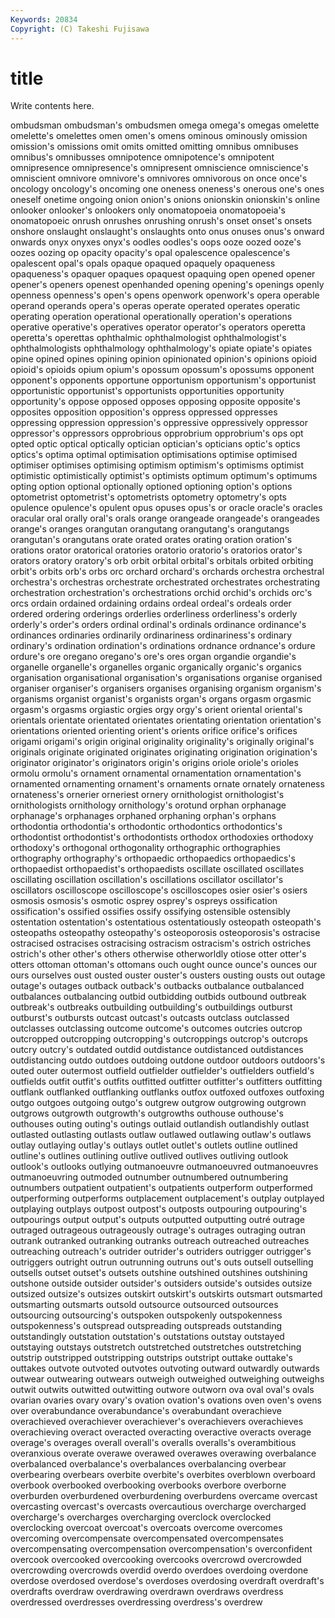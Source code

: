 ```yaml
---
Keywords: 20834 
Copyright: (C) Takeshi Fujisawa
---
```


# title

Write contents here.

ombudsman ombudsman's ombudsmen omega omega's omegas omelette omelette's omelettes omen
omen's omens ominous ominously omission omission's omissions omit omits omitted
omitting omnibus omnibuses omnibus's omnibusses omnipotence omnipotence's omnipotent omnipresence omnipresence's
omnipresent omniscience omniscience's omniscient omnivore omnivore's omnivores omnivorous on once
once's oncology oncology's oncoming one oneness oneness's onerous one's ones
oneself onetime ongoing onion onion's onions onionskin onionskin's online onlooker
onlooker's onlookers only onomatopoeia onomatopoeia's onomatopoeic onrush onrushes onrushing onrush's
onset onset's onsets onshore onslaught onslaught's onslaughts onto onus onuses
onus's onward onwards onyx onyxes onyx's oodles oodles's oops ooze
oozed ooze's oozes oozing op opacity opacity's opal opalescence opalescence's
opalescent opal's opals opaque opaqued opaquely opaqueness opaqueness's opaquer opaques
opaquest opaquing open opened opener opener's openers openest openhanded opening
opening's openings openly openness openness's open's opens openwork openwork's opera
operable operand operands opera's operas operate operated operates operatic operating
operation operational operationally operation's operations operative operative's operatives operator operator's
operators operetta operetta's operettas ophthalmic ophthalmologist ophthalmologist's ophthalmologists ophthalmology ophthalmology's
opiate opiate's opiates opine opined opines opining opinion opinionated opinion's
opinions opioid opioid's opioids opium opium's opossum opossum's opossums opponent
opponent's opponents opportune opportunism opportunism's opportunist opportunistic opportunist's opportunists opportunities
opportunity opportunity's oppose opposed opposes opposing opposite opposite's opposites opposition
opposition's oppress oppressed oppresses oppressing oppression oppression's oppressive oppressively oppressor
oppressor's oppressors opprobrious opprobrium opprobrium's ops opt opted optic optical
optically optician optician's opticians optic's optics optics's optima optimal optimisation
optimisations optimise optimised optimiser optimises optimising optimism optimism's optimisms optimist
optimistic optimistically optimist's optimists optimum optimum's optimums opting option optional
optionally optioned optioning option's options optometrist optometrist's optometrists optometry optometry's
opts opulence opulence's opulent opus opuses opus's or oracle oracle's
oracles oracular oral orally oral's orals orange orangeade orangeade's orangeades
orange's oranges orangutan orangutang orangutang's orangutangs orangutan's orangutans orate orated
orates orating oration oration's orations orator oratorical oratories oratorio oratorio's
oratorios orator's orators oratory oratory's orb orbit orbital orbital's orbitals
orbited orbiting orbit's orbits orb's orbs orc orchard orchard's orchards
orchestra orchestral orchestra's orchestras orchestrate orchestrated orchestrates orchestrating orchestration orchestration's
orchestrations orchid orchid's orchids orc's orcs ordain ordained ordaining ordains
ordeal ordeal's ordeals order ordered ordering orderings orderlies orderliness orderliness's
orderly orderly's order's orders ordinal ordinal's ordinals ordinance ordinance's ordinances
ordinaries ordinarily ordinariness ordinariness's ordinary ordinary's ordination ordination's ordinations ordnance
ordnance's ordure ordure's ore oregano oregano's ore's ores organ organdie
organdie's organelle organelle's organelles organic organically organic's organics organisation organisational
organisation's organisations organise organised organiser organiser's organisers organises organising organism
organism's organisms organist organist's organists organ's organs orgasm orgasmic orgasm's
orgasms orgiastic orgies orgy orgy's orient oriental oriental's orientals orientate
orientated orientates orientating orientation orientation's orientations oriented orienting orient's orients
orifice orifice's orifices origami origami's origin original originality originality's originally
original's originals originate originated originates originating origination origination's originator originator's
originators origin's origins oriole oriole's orioles ormolu ormolu's ornament ornamental
ornamentation ornamentation's ornamented ornamenting ornament's ornaments ornate ornately ornateness ornateness's
ornerier orneriest ornery ornithologist ornithologist's ornithologists ornithology ornithology's orotund orphan
orphanage orphanage's orphanages orphaned orphaning orphan's orphans orthodontia orthodontia's orthodontic
orthodontics orthodontics's orthodontist orthodontist's orthodontists orthodox orthodoxies orthodoxy orthodoxy's orthogonal
orthogonality orthographic orthographies orthography orthography's orthopaedic orthopaedics orthopaedics's orthopaedist orthopaedist's
orthopaedists oscillate oscillated oscillates oscillating oscillation oscillation's oscillations oscillator oscillator's
oscillators oscilloscope oscilloscope's oscilloscopes osier osier's osiers osmosis osmosis's osmotic
osprey osprey's ospreys ossification ossification's ossified ossifies ossify ossifying ostensible
ostensibly ostentation ostentation's ostentatious ostentatiously osteopath osteopath's osteopaths osteopathy osteopathy's
osteoporosis osteoporosis's ostracise ostracised ostracises ostracising ostracism ostracism's ostrich ostriches
ostrich's other other's others otherwise otherworldly otiose otter otter's otters
ottoman ottoman's ottomans ouch ought ounce ounce's ounces our ours
ourselves oust ousted ouster ouster's ousters ousting ousts out outage
outage's outages outback outback's outbacks outbalance outbalanced outbalances outbalancing outbid
outbidding outbids outbound outbreak outbreak's outbreaks outbuilding outbuilding's outbuildings outburst
outburst's outbursts outcast outcast's outcasts outclass outclassed outclasses outclassing outcome
outcome's outcomes outcries outcrop outcropped outcropping outcropping's outcroppings outcrop's outcrops
outcry outcry's outdated outdid outdistance outdistanced outdistances outdistancing outdo outdoes
outdoing outdone outdoor outdoors outdoors's outed outer outermost outfield outfielder
outfielder's outfielders outfield's outfields outfit outfit's outfits outfitted outfitter outfitter's
outfitters outfitting outflank outflanked outflanking outflanks outfox outfoxed outfoxes outfoxing
outgo outgoes outgoing outgo's outgrew outgrow outgrowing outgrown outgrows outgrowth
outgrowth's outgrowths outhouse outhouse's outhouses outing outing's outings outlaid outlandish
outlandishly outlast outlasted outlasting outlasts outlaw outlawed outlawing outlaw's outlaws
outlay outlaying outlay's outlays outlet outlet's outlets outline outlined outline's
outlines outlining outlive outlived outlives outliving outlook outlook's outlooks outlying
outmanoeuvre outmanoeuvred outmanoeuvres outmanoeuvring outmoded outnumber outnumbered outnumbering outnumbers outpatient
outpatient's outpatients outperform outperformed outperforming outperforms outplacement outplacement's outplay outplayed
outplaying outplays outpost outpost's outposts outpouring outpouring's outpourings output output's
outputs outputted outputting outré outrage outraged outrageous outrageously outrage's outrages
outraging outran outrank outranked outranking outranks outreach outreached outreaches outreaching
outreach's outrider outrider's outriders outrigger outrigger's outriggers outright outrun outrunning
outruns out's outs outsell outselling outsells outset outset's outsets outshine
outshined outshines outshining outshone outside outsider outsider's outsiders outside's outsides
outsize outsized outsize's outsizes outskirt outskirt's outskirts outsmart outsmarted outsmarting
outsmarts outsold outsource outsourced outsources outsourcing outsourcing's outspoken outspokenly outspokenness
outspokenness's outspread outspreading outspreads outstanding outstandingly outstation outstation's outstations outstay
outstayed outstaying outstays outstretch outstretched outstretches outstretching outstrip outstripped outstripping
outstrips outstript outtake outtake's outtakes outvote outvoted outvotes outvoting outward
outwardly outwards outwear outwearing outwears outweigh outweighed outweighing outweighs outwit
outwits outwitted outwitting outwore outworn ova oval oval's ovals ovarian
ovaries ovary ovary's ovation ovation's ovations oven oven's ovens over
overabundance overabundance's overabundant overachieve overachieved overachiever overachiever's overachievers overachieves overachieving
overact overacted overacting overactive overacts overage overage's overages overall overall's
overalls overalls's overambitious overanxious overate overawe overawed overawes overawing overbalance
overbalanced overbalance's overbalances overbalancing overbear overbearing overbears overbite overbite's overbites
overblown overboard overbook overbooked overbooking overbooks overbore overborne overburden overburdened
overburdening overburdens overcame overcast overcasting overcast's overcasts overcautious overcharge overcharged
overcharge's overcharges overcharging overclock overclocked overclocking overcoat overcoat's overcoats overcome
overcomes overcoming overcompensate overcompensated overcompensates overcompensating overcompensation overcompensation's overconfident overcook
overcooked overcooking overcooks overcrowd overcrowded overcrowding overcrowds overdid overdo overdoes
overdoing overdone overdose overdosed overdose's overdoses overdosing overdraft overdraft's overdrafts
overdraw overdrawing overdrawn overdraws overdress overdressed overdresses overdressing overdress's overdrew
